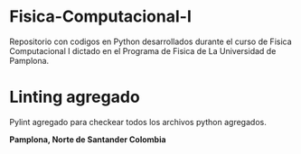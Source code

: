 # Fisica-Computacional-I
Repositorio con codigos en Python desarrollados durante el curso de Fisica Computacional I dictado en el Programa de Fisica de La Universidad de Pamplona. 

# Linting agregado
Pylint agregado para checkear todos los archivos python agregados.


**Pamplona, Norte de Santander Colombia**
